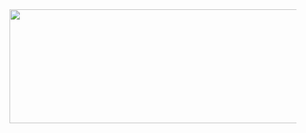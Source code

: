 <a href="https://github.com/devxb/gitanimals">
<img
  src="https://render.gitanimals.org/farms/31daylee"
  width="1200"
  height="200"
/>
</a>
